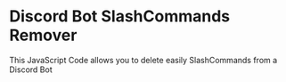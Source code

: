 # Discord Bot SlashCommands Remover
 This JavaScript Code allows you to delete easily SlashCommands from a Discord Bot
